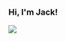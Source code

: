 ### Hi, I'm Jack!
<p float="left>
  <img align="left" src="https://github-readme-stats.vercel.app/api?username=jackv24&count_private=true&show_icons=true&theme=buefy" /><img align="left" src="https://github-readme-stats.vercel.app/api/top-langs/?username=jackv24&layout=compact&theme=buefy" />
</p>
